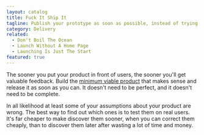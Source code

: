 ```yaml
---
layout: catalog
title: Fuck It Ship It
tagline: Publish your prototype as soon as possible, instead of trying to build a full product.
category: Delivery
related:
  - Don't Boil The Ocean
  - Launch Without A Home Page
  - Launching Is Just The Start
featured: true
---
```


The sooner you put your product in front of users, the sooner you'll get
valuable feedback. Build the [minimum viable product](http://en.wikipedia.org/wiki/Minimum_viable_product) that makes
sense and release it as soon as you can. It doesn't need to be perfect, and it
doesn't need to be complete.

In all likelihood at least some of your assumptions about your product are
wrong. The best way to find out which ones is to test them on real users.
It's far cheaper to make discover them sooner, when you can correct them
cheaply, than to discover them later after wasting a lot of time and
money.

